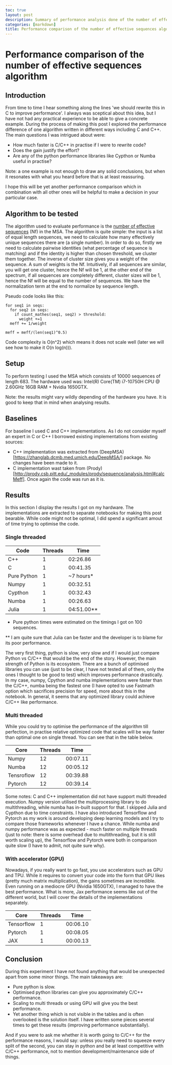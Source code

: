 ```yaml
---
toc: true
layout: post
description: Summary of performance analysis done of the number of effective sequences algorithm.
categories: [markdown]
title: Performance comparison of the number of effective sequences algorithm
---
```

# Performance comparison of the number of effective sequences algorithm

## Introduction

From time to time I hear something along the lines 'we should rewrite this in C to improve performance'. I always was sceptical about this idea, but I have not had any practical experience to be able to give a concrete example. During the process of making this post I explored the performance difference of one algorithm
written in different ways including C and C++. The main questions I was intrigued about were:
* How much faster is C/C++ in practise if I were to rewrite code?
* Does the gain justify the effort?
* Are any of the python performance libraries like Cypthon or Numba useful in practise?

Note: a one example is not enough to draw any solid conclusions, but when it resonates with what you heard before that is at least reassuring. 

I hope this will be yet another performance comparison which in combination with all other ones will be helpful to make a decision in your particular case. 

## Algorithm to be tested

The algorithm used to evaluate performance is the [number of effective sequences](https://academic.oup.com/bioinformatics/article/36/7/2105/5628221) (Nf) in the MSA.
The algorithm is quite simple: the input is a list of equal length sequences, we need to calculate how many effectively unique sequences there are (a single number).
In order to do so, firstly we need to calculate pairwise identities (what percentage of sequence is matching) and if the identity is higher than
chosen threshold, we cluster them together. The inverse of cluster size gives you a weight of the sequence. A sum of weights is the Nf. Intuitively, if all sequences are similar, you will get one cluster, hence the Nf will be 1, at the other end of the spectrum, if all sequences are completely different, cluster sizes will be 1, hence the Nf will be equal to the number of sequences.  We have the normalization term at the end to normalize by sequence length. 

Pseudo code looks like this:

```
for seq1 in seqs:
  for seq2 in seqs:
    if count_mathes(seq1, seq2) > threshold:
      weight +=1
  meff += 1/weight
 
meff = meff/(len(seq1)^0.5)
```

Code complexity is O(n^2) which means it does not scale well (later we will see how to make it O(n log(n))). 

## Setup

To perform testing I used the MSA which consists of 10000 sequences of length 683. The hardware used was: Intel(R) Core(TM) i7-10750H CPU @ 2.60GHz 16GB RAM + Nvidia 1650GTX. 

Note: the results might vary wildly depending of the hardware you have. It is good to keep that in mind when analysing results. 


## Baselines

For baseline I used C and C++ implementations. As I do not consider myself an expert in C or C++ I borrowed existing implementations from existing sources:

* C++ implementation was extracted from (DeepMSA)[https://zhanglab.dcmb.med.umich.edu/DeepMSA/] package. No changes have been made to it.
* C implementation wast taken from (Prody)[http://prody.csb.pitt.edu/_modules/prody/sequence/analysis.html#calcMeff]. Once again the code was run as it is. 

## Results

In this section I display the results I got on my hardware. The implementations are extracted to separate notebooks for making this post bearable. While code might not be optimal, I did spend a significant amout of time trying to optimise the code. 

### Single threaded

| Code            | Threads | Time      |
| --------------- | ------- | --------- |
| C++             | 1       | 02:26.86  |
| C               | 1       | 00:41.35  |
| Pure Python     | 1       | ~7 hours* |
| Numpy           | 1       | 00:32.51  |
| Cypthon         | 1       | 00:32.43  |
| Numba           | 1       | 00:26.63  |
| Julia           | 1       | 04:51.00**|

* Pure python times were estimated on the timings I got on 100 sequences.

** I am quite sure that Julia can be faster and the developer is to blame for its poor performance.

The very first thing, python is slow, very slow and if I would just compare Python vs C/C++ that would be the end of the story. However, the main strength of Python is its ecosystem. There are a bunch of optimised libraries you can use (just to be clear, I have not tested all of them, only the ones I thought to be good to test) which improves performance drastically. In my case, numpy, Cpython and numba implementations were faster than the C/C++, numba being the fastest one (I have opted to use Fastmath option which sacrifices precision for speed, more about this in the notebook. In general, it seems that any optimized library could achieve C/C++ like performance.

### Multi threaded 

While you could try to optimise the performance of the algorithm till perfection, in practise relative optimized code that scales will be way faster than optimal one on single thread. You can see that in the table below. 

| Core            | Threads | Time     |
| --------------- | ------- | -------- |
| Numpy           | 12      | 00:07.11 |
| Numba           | 12      | 00:05.12 |
| Tensroflow      | 12      | 00:39.88 |
| Pytorch         | 12      | 00:39.14 |

Some notes: C and C++ implementation did not have support multi threaded execution. Numpy version utilised the multiprocessing library to do multithreading, while numba has in-built support for that. I skipped Julia and Cypthon due to time constraints. I have also introduced Tensorflow and Pytorch as my work is around developing deep learning models and I try to compare those frameworks whenever I have a chance. While numba and numpy performance was as expected - much faster on multiple threads (just to note: there is some overhead due to multithreading, but it is still worth scaling up), the Tensorflow and Pytorch were both in comparison quite slow (I have to admit, not quite sure why). 

### With accelerator (GPU)

Nowadays, if you really want to go fast, you use accelerators such as GPU and TPU. While it requires to convert your code into the form that GPU likes (pretty much matrix multiplication), the gains sometimes are incredible. Even running on a mediocre GPU (Nvidia 1650GTX), I managed to have the best performance. What is more, Jax performance seems like out of the different world, but I will cover the details of the implementations separately. 


| Core            | Threads | Time     |
| --------------- | ------- | -------- |
| Tensorflow      | 1       | 00:06.10 |
| Pytorch         | 1       | 00:08.05 |
| JAX             | 1       | 00:00.13 |


## Conclusion

During this experiment I have not found anything that would be unexpected apart from some minor things. The main takeaways are:  

* Pure python is slow.
* Optimised python libraries can give you approximately C/C++ performance.
* Scaling to multi threads or using GPU will give you the best performance. 
* Yet another thing which is not visible in the tables and is often overlooked is the solution itself. I have written some pieces several times to get these results (improving performance substantially). 

And if you were to ask me whether it is worth going to C/C++ for the performance reasons, I would say: unless you really need to squeeze every split of the second, you can stay in python and be at least competitive with C/C++ performance, not to mention development/maintenance side of things. 

